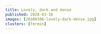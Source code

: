 ```yaml
---
title: Lovely, dark and dense
published: 2020-03-16
images: [20200306-lovely-dark-dense.jpg]
clusters: [fermin]
---
```

